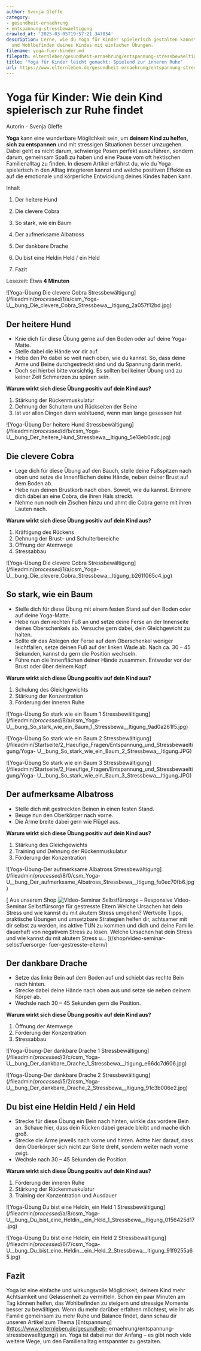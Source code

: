 ```yaml
---
author: Svenja Gleffe
category:
- gesundheit-ernaehrung
- entspannung-stressbewaeltigung
crawled_at: '2025-03-05T19:57:21.347054'
description: Lerne, wie du Yoga für Kinder spielerisch gestalten kannst. Fördere Entspannung
  und Wohlbefinden deines Kindes mit einfachen Übungen.
filename: yoga-fuer-kinder.md
filepath: elternleben/gesundheit-ernaehrung/entspannung-stressbewaeltigung/yoga-fuer-kinder.md
title: 'Yoga für Kinder leicht gemacht: Spielend zur inneren Ruhe'
url: https://www.elternleben.de/gesundheit-ernaehrung/entspannung-stressbewaeltigung/yoga-fuer-kinder/
---
```


#  Yoga für Kinder: Wie dein Kind spielerisch zur Ruhe findet

Autorin - Svenja Gleffe

**Yoga** kann eine wunderbare Möglichkeit sein, um **deinem Kind zu helfen,
sich zu entspannen** und mit stressigen Situationen besser umzugehen. Dabei
geht es nicht darum, schwierige Posen perfekt auszuführen, sondern darum,
gemeinsam Spaß zu haben und eine Pause vom oft hektischen Familienalltag zu
finden. In diesem Artikel erfährst du, wie du Yoga spielerisch in den Alltag
integrieren kannst und welche positiven Effekte es auf die emotionale und
körperliche Entwicklung deines Kindes haben kann.

Inhalt

1. Der heitere Hund

2. Die clevere Cobra

3. So stark, wie ein Baum

4. Der aufmerksame Albatross

5. Der dankbare Drache

6. Du bist eine Heldin Held / ein Held

7. Fazit

Lesezeit: Etwa **4 Minuten**

![Yoga-Übung Die clevere Cobra
Stressbewältigung](/fileadmin/_processed_/1/a/csm_Yoga-
U__bung_Die_clevere_Cobra_Stressbewa__ltigung_2a057f12bd.jpg)

##  Der heitere Hund

  * Knie dich für diese Übung gerne auf den Boden oder auf deine Yoga-Matte.
  * Stelle dabei die Hände vor dir auf.
  * Hebe den Po dabei so weit nach oben, wie du kannst. So, dass deine Arme und Beine durchgestreckt sind und du Spannung darin merkt.
  * Doch sei hierbei bitte vorsichtig. Es sollten bei keiner Übung und zu keiner Zeit Schmerzen zu spüren sein.

**Warum wirkt sich diese Übung positiv auf dein Kind aus?**

  1. Stärkung der Rückenmuskulatur
  2. Dehnung der Schultern und Rückseiten der Beine
  3. Ist vor allen Dingen dann wohltuend, wenn man lange gesessen hat

![Yoga-Übung Der heitere Hund
Stressbewältigung](/fileadmin/_processed_/d/b/csm_Yoga-
U__bung_Der_heitere_Hund_Stressbewa__ltigung_5e13eb0adc.jpg)

##  Die clevere Cobra

  * Lege dich für diese Übung auf den Bauch, stelle deine Fußspitzen nach oben und setze die Innenflächen deine Hände, neben deiner Brust auf dem Boden ab.
  * Hebe nun deinen Brustkorb nach oben. Soweit, wie du kannst. Erinnere dich dabei an eine Cobra, die ihren Hals streckt.
  * Nehme nun noch ein Zischen hinzu und ahmt die Cobra gerne mit ihren Lauten nach.

**Warum wirkt sich diese Übung positiv auf dein Kind aus?**

  1. Kräftigung des Rückens
  2. Dehnung der Brust– und Schulterbereiche
  3. Öffnung der Atemwege
  4. Stressabbau

![Yoga-Übung Die clevere Cobra
Stressbewältigung](/fileadmin/_processed_/1/a/csm_Yoga-
U__bung_Die_clevere_Cobra_Stressbewa__ltigung_b261f065c4.jpg)

##  So stark, wie ein Baum

  * Stelle dich für diese Übung mit einem festen Stand auf den Boden oder auf deine Yoga-Matte.
  * Hebe nun den rechten Fuß an und setze deine Ferse an der Innenseite deines Oberschenkels ab. Versuche gern dabei, dein Gleichgewicht zu halten.
  * Sollte dir das Ablegen der Ferse auf dem Oberschenkel weniger leichtfallen, setze deinen Fuß auf der linken Wade ab. Nach ca. 30 – 45 Sekunden, kannst du gern die Position wechseln.
  * Führe nun die Innenflächen deiner Hände zusammen. Entweder vor der Brust oder über deinem Kopf.

**Warum wirkt sich diese Übung positiv auf dein Kind aus?**

  1. Schulung des Gleichgewichts
  2. Stärkung der Konzentration
  3. Förderung der inneren Ruhe

![Yoga-Übung So stark wie ein Baum 1
Stressbewältigung](/fileadmin/_processed_/8/a/csm_Yoga-
U__bung_So_stark_wie_ein_Baum_1_Stressbewa__ltigung_9ad0a261f5.jpg)

![Yoga-Übung So stark wie ein Baum 2
Stressbewältigung](/fileadmin/Startseite/2_Haeufige_Fragen/Entspannung_und_Stressbewaeltigung/Yoga-
U__bung_So_stark_wie_ein_Baum_2_Stressbewa__ltigung.JPG)

![Yoga-Übung So stark wie ein Baum 3
Stressbewältigung](/fileadmin/Startseite/2_Haeufige_Fragen/Entspannung_und_Stressbewaeltigung/Yoga-
U__bung_So_stark_wie_ein_Baum_3_Stressbewa__ltigung.JPG)

##  Der aufmerksame Albatross

  * Stelle dich mit gestreckten Beinen in einen festen Stand.
  * Beuge nun den Oberkörper nach vorne.
  * Die Arme breite dabei gern wie Flügel aus.

**Warum wirkt sich diese Übung positiv auf dein Kind aus?**

  1. Stärkung des Gleichgewichts
  2. Training und Dehnung der Rückenmuskulatur
  3. Förderung der Konzentration

![Yoga-Übung-Der aufmerksame Albatross
Stressbewältigung](/fileadmin/_processed_/8/0/csm_Yoga-
U__bung_Der_aufmerksame_Albatross_Stressbewa__ltigung_fe0ec70fb6.jpg)

[ Aus unserem Shop ![Video-Seminar Selbstfürsorge –
Responsive](/fileadmin/_processed_/2/b/csm_VideoSeminar_Selbstfuersorge_teaserbild_v2_1b68da9f38.png)
Video-Seminar Selbstfürsorge für gestresste Eltern Welche Ursachen hat dein
Stress und wie kannst du mit akutem Stress umgehen? Wertvolle Tipps,
praktische Übungen und umsetzbare Strategien helfen dir, achtsamer mit dir
selbst zu werden, ins aktive TUN zu kommen und dich und deine Familie
dauerhaft von negativem Stress zu lösen. Welche Ursachen hat dein Stress und
wie kannst du mit akutem Stress u…  ](/shop/video-seminar-selbstfuersorge-
fuer-gestresste-eltern/)

##  Der dankbare Drache

  * Setze das linke Bein auf dem Boden auf und schiebt das rechte Bein nach hinten.
  * Strecke dabei deine Hände nach oben aus und setze sie neben deinem Körper ab.
  * Wechsle nach 30 – 45 Sekunden gern die Position.

**Warum wirkt sich diese Übung positiv auf dein Kind aus?**

  1. Öffnung der Atemwege
  2. Förderung der Konzentration
  3. Stressabbau

![Yoga-Übung-Der dankbare Drache 1
Stressbewältigung](/fileadmin/_processed_/3/c/csm_Yoga-
U__bung_Der_dankbare_Drache_1_Stressbewa__ltigung_e66dc7d606.jpg)

![Yoga-Übung-Der dankbare Drache 2
Stressbewältigung](/fileadmin/_processed_/5/2/csm_Yoga-
U__bung_Der_dankbare_Drache_2_Stressbewa__ltigung_91c3b006e2.jpg)

##  Du bist eine Heldin Held / ein Held

  * Strecke für diese Übung ein Bein nach hinten, winkle das vordere Bein an. Schaue hier, dass dein Rücken dabei gerade bleibt und mache dich groß.
  * Strecke die Arme jeweils nach vorne und hinten. Achte hier darauf, dass dein Oberkörper sich nicht zur Seite dreht, sondern weiter nach vorne zeigt.
  * Wechsle nach 30 – 45 Sekunden die Position.

**Warum wirkt sich diese Übung positiv auf dein Kind aus?**

  1. Förderung der inneren Ruhe
  2. Stärkung der Rückenmuskulatur
  3. Training der Konzentration und Ausdauer

![Yoga-Übung Du bist eine Heldin, ein Held 1
Stressbewältigung](/fileadmin/_processed_/a/8/csm_Yoga-
U__bung_Du_bist_eine_Heldin__ein_Held_1_Stressbewa__ltigung_0156425d17.jpg)

![Yoga-Übung Du bist eine Heldin, ein Held 2
Stressbewältigung](/fileadmin/_processed_/6/7/csm_Yoga-
U__bung_Du_bist_eine_Heldin__ein_Held_2_Stressbewa__ltigung_91f9255a65.jpg)

##  Fazit

Yoga ist eine einfache und wirkungsvolle Möglichkeit, deinem Kind mehr
Achtsamkeit und Gelassenheit zu vermitteln. Schon ein paar Minuten am Tag
können helfen, das Wohlbefinden zu steigern und stressige Momente besser zu
bewältigen. Wenn du mehr darüber erfahren möchtest, wie ihr als Familie
gemeinsam zu mehr Ruhe und Balance findet, dann schau dir unseren Artikel zum
Thema [Entspannung](https://www.elternleben.de/gesundheit-
ernaehrung/entspannung-stressbewaeltigung/) an. Yoga ist dabei nur der Anfang
– es gibt noch viele weitere Wege, um den Familienalltag entspannter zu
gestalten.

